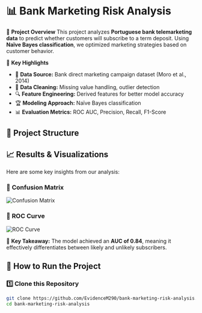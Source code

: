 # 📊 Bank Marketing Risk Analysis

🚀 **Project Overview**
This project analyzes **Portuguese bank telemarketing data** to predict whether customers will subscribe to a term deposit. Using **Naïve Bayes classification**, we optimized marketing strategies based on customer behavior.

📌 **Key Highlights**
- 🏦 **Data Source:** Bank direct marketing campaign dataset (Moro et al., 2014)
- 🧹 **Data Cleaning:** Missing value handling, outlier detection
- 🔍 **Feature Engineering:** Derived features for better model accuracy
- 🏆 **Modeling Approach:** Naïve Bayes classification
- 📊 **Evaluation Metrics:** ROC AUC, Precision, Recall, F1-Score

## 📂 Project Structure

## 📈 Results & Visualizations
Here are some key insights from our analysis:

### 🔹 **Confusion Matrix**
![Confusion Matrix](images/confusion_matrix.png)

### 🔹 **ROC Curve**
![ROC Curve](images/roc_curve.png)

📌 **Key Takeaway:** The model achieved an **AUC of 0.84**, meaning it effectively differentiates between likely and unlikely subscribers.

## 🔧 How to Run the Project
### 1️⃣ Clone this Repository
```sh
git clone https://github.com/EvidenceM290/bank-marketing-risk-analysis.git
cd bank-marketing-risk-analysis
